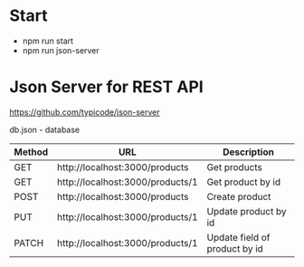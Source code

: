 # Start
* npm run start
* npm run json-server

# Json Server for REST API
https://github.com/typicode/json-server

db.json - database


| Method | URL                              | Description                   |
|--------|----------------------------------|-------------------------------|
| GET    | http://localhost:3000/products   | Get products                  |
| GET    | http://localhost:3000/products/1 | Get product by id             |
| POST   | http://localhost:3000/products   | Create product                | 
| PUT    | http://localhost:3000/products/1 | Update product by id          |
| PATCH  | http://localhost:3000/products/1 | Update field of product by id |
